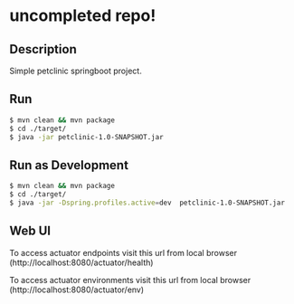 # uncompleted repo!


## Description
Simple petclinic springboot project.


## Run

```sh
$ mvn clean && mvn package
$ cd ./target/
$ java -jar petclinic-1.0-SNAPSHOT.jar
```

## Run as Development
```sh
$ mvn clean && mvn package
$ cd ./target/
$ java -jar -Dspring.profiles.active=dev  petclinic-1.0-SNAPSHOT.jar
```


## Web UI
To access actuator endpoints visit this url from local browser
(http://localhost:8080/actuator/health)

To access actuator environments visit this url from local browser
(http://localhost:8080/actuator/env)
